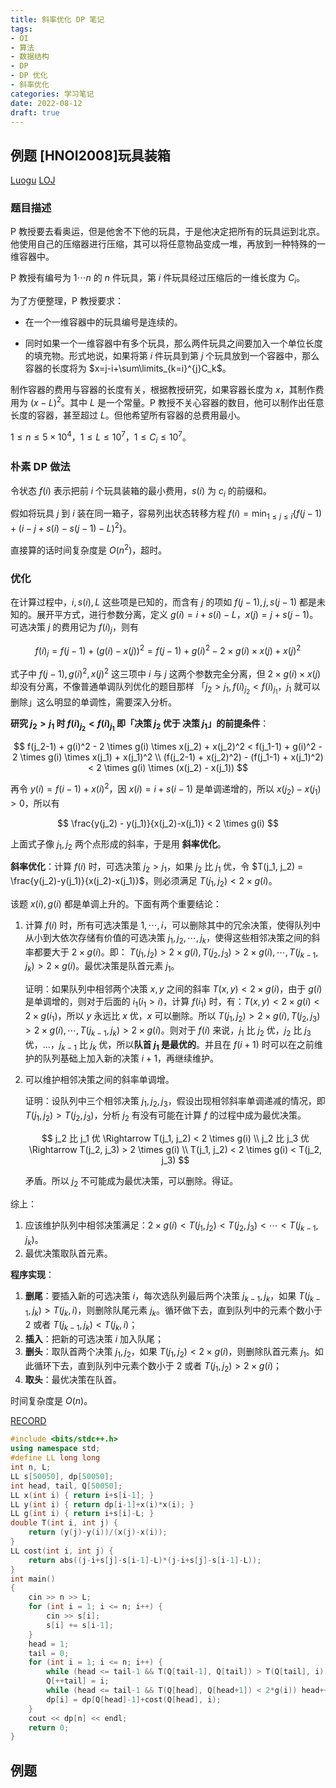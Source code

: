 ```yaml
---
title: 斜率优化 DP 笔记
tags:
- OI
- 算法
- 数据结构
- DP
- DP 优化
- 斜率优化
categories: 学习笔记
date: 2022-08-12
draft: true
---
```


## 例题 [HNOI2008]玩具装箱

[Luogu](https://www.luogu.com.cn/problem/P3195) [LOJ](https://loj.ac/p/10188)

### 题目描述

P 教授要去看奥运，但是他舍不下他的玩具，于是他决定把所有的玩具运到北京。他使用自己的压缩器进行压缩，其可以将任意物品变成一堆，再放到一种特殊的一维容器中。

P 教授有编号为 $1 \cdots n$ 的 $n$ 件玩具，第 $i$ 件玩具经过压缩后的一维长度为 $C_i$。

为了方便整理，P 教授要求：

- 在一个一维容器中的玩具编号是连续的。

- 同时如果一个一维容器中有多个玩具，那么两件玩具之间要加入一个单位长度的填充物。形式地说，如果将第 $i$ 件玩具到第 $j$ 个玩具放到一个容器中，那么容器的长度将为 $x=j-i+\sum\limits_{k=i}^{j}C_k$。

制作容器的费用与容器的长度有关，根据教授研究，如果容器长度为 $x$，其制作费用为 $(x-L)^2$。其中 $L$ 是一个常量。P 教授不关心容器的数目，他可以制作出任意长度的容器，甚至超过 $L$。但他希望所有容器的总费用最小。

$1 \leq n \leq 5 \times 10^4$，$1 \leq L \leq 10^7$，$1 \leq C_i \leq 10^7$。

### 朴素 DP 做法

令状态 $f(i)$ 表示把前 $i$ 个玩具装箱的最小费用，$s(i)$ 为 $c_i$ 的前缀和。

假如将玩具 $j$ 到 $i$ 装在同一箱子，容易列出状态转移方程 $f(i) = \min_{1\le j\le i}\{f(j-1)+(i-j+s(i)-s(j-1)-L)^2\}$。

直接算的话时间复杂度是 $O(n^2)$，超时。

### 优化

在计算过程中，$i, s(i), L$ 这些项是已知的，而含有 $j$ 的项如 $f(j-1), j, s(j-1)$ 都是未知的。展开平方式，进行参数分离，定义 $g(i) = i+s(i)-L$，$x(j) = j+s(j-1)$。可选决策 $j$ 的费用记为 $f(i)_j$，则有 

$$
f(i)_j = f(j-1)+(g(i)-x(j))^2 = f(j-1) + g(i)^2 - 2 \times g(i) \times x(j) + x(j)^2
$$

式子中 $f(j-1), g(i)^2, x(j)^2$ 这三项中 $i$ 与 $j$ 这两个参数完全分离，但 $2 \times g(i) \times x(j)$ 却没有分离，不像普通单调队列优化的题目那样 「$j_2 > j_1, f(i)_{j_{2}} < f(i)_{j_{1}}$，$j_1$ 就可以删除」这么明显的单调性，需要深入分析。

**研究 $j_2 > j_1$ 时 $f(i)_{j_{2}} < f(i)_{j_{1}}$ 即「决策 $j_2$ 优于 决策 $j_1$」的前提条件**：

$$
f(j_2-1) + g(i)^2 - 2 \times g(i) \times x(j_2) + x(j_2)^2 < f(j_1-1) + g(i)^2 - 2 \times g(i) \times x(j_1) + x(j_1)^2
\\
(f(j_2-1) + x(j_2)^2) - (f(j_1-1) + x(j_1)^2) < 2 \times g(i) \times (x(j_2) - x(j_1))
$$

再令 $y(i) = f(i-1)+x(i)^2$，因 $x(i) = i+s(i-1)$ 是单调递增的，所以 $x(j_2)-x(j_1) > 0$，所以有

$$
\frac{y(j_2) - y(j_1)}{x(j_2)-x(j_1)} < 2 \times g(i)
$$

上面式子像 $j_1, j_2$ 两个点形成的斜率，于是用 **斜率优化**。

**斜率优化**：计算 $f(i)$ 时，可选决策 $j_2 > j_1$，如果 $j_2$ 比 $j_1$ 优，令 $T(j_1, j_2) = \frac{y(j_2)-y(j_1)}{x(j_2)-x(j_1)}$，则必须满足 $T(j_1, j_2) < 2 \times g(i)$。

该题 $x(i), g(i)$ 都是单调上升的。下面有两个重要结论：

1. 计算 $f(i)$ 时，所有可选决策是 $1, \cdots, i$，可以删除其中的冗余决策，使得队列中从小到大依次存储有价值的可选决策 $j_1, j_2, \cdots, j_k$，使得这些相邻决策之间的斜率都要大于 $2 \times g(i)$。即： $T(j_1, j_2) > 2 \times g(i), T(j_2, j_3) > 2 \times g(i), \cdots, T(j_{k-1}, j_k) > 2 \times g(i)$。最优决策是队首元素 $j_1$。

    证明：如果队列中相邻两个决策 $x, y$ 之间的斜率 $T(x, y) < 2 \times g(i)$，由于 $g(i)$ 是单调增的，则对于后面的 $i_1(i_1 > i)$，计算 $f(i_1)$ 时，有：$T(x, y) < 2 \times g(i) < 2 \times g(i_1)$，所以 $y$ 永远比 $x$ 优，$x$ 可以删除。所以 $T(j_1, j_2) > 2 \times g(i), T(j_2, j_3) > 2 \times g(i), \cdots, T(j_{k-1}, j_k) > 2 \times g(i)$。则对于 $f(i)$ 来说，$j_1$ 比 $j_2$ 优，$j_2$ 比 $j_3$ 优，...，$j_{k-1}$ 比 $j_k$ 优，所以**队首 $j_1$ 是最优的**。并且在 $f(i+1)$ 时可以在之前维护的队列基础上加入新的决策 $i+1$，再继续维护。

2. 可以维护相邻决策之间的斜率单调增。

    证明：设队列中三个相邻决策 $j_1, j_2, j_3$，假设出现相邻斜率单调递减的情况，即 $T(j_1, j_2) > T(j_2, j_3)$，分析 $j_2$ 有没有可能在计算 $f$ 的过程中成为最优决策。

    $$
    j_2 比 j_1 优 \Rightarrow T(j_1, j_2) < 2 \times g(i)
    \\
    j_2 比 j_3 优 \Rightarrow T(j_2, j_3) > 2 \times g(i)
    \\
    T(j_1, j_2) < 2 \times g(i) < T(j_2, j_3)
    $$

    矛盾。所以 $j_2$ 不可能成为最优决策，可以删除。得证。

综上：

1. 应该维护队列中相邻决策满足：$2 \times g(i) < T(j_1, j_2) < T(j_2, j_3) < \cdots < T(j_{k-1}, j_k)$。
2. 最优决策取队首元素。

**程序实现**：

1. **删尾**：要插入新的可选决策 $i$，每次选队列最后两个决策 $j_{k-1}, j_k$，如果 $T(j_{k-1}, j_k) > T(j_k, i)$，则删除队尾元素 $j_k$。循环做下去，直到队列中的元素个数小于 $2$ 或者 $T(j_{k-1}, j_k)<T(j_k, i)$；
2. **插入**：把新的可选决策 $i$ 加入队尾；
3. **删头**：取队首两个决策 $j_1, j_2$，如果 $T(j_1, j_2) < 2 \times g(i)$，则删除队首元素 $j_1$。如此循环下去，直到队列中元素个数小于 $2$ 或者 $T(j_1, j_2) > 2 \times g(i)$；
4. **取头**：最优决策在队首。

时间复杂度是 $O(n)$。

[RECORD](https://www.luogu.com.cn/record/83528457)

```cpp
#include <bits/stdc++.h>
using namespace std;
#define LL long long
int n, L;
LL s[50050], dp[50050];
int head, tail, Q[50050];
LL x(int i) { return i+s[i-1]; }
LL y(int i) { return dp[i-1]+x(i)*x(i); }
LL g(int i) { return i+s[i]-L; }
double T(int i, int j) {
	return (y(j)-y(i))/(x(j)-x(i)); 
}
LL cost(int i, int j) {
	return abs((j-i+s[j]-s[i-1]-L)*(j-i+s[j]-s[i-1]-L));
}
int main()
{
	cin >> n >> L;
	for (int i = 1; i <= n; i++) {
		cin >> s[i];
		s[i] += s[i-1];
	}
	head = 1;
	tail = 0;
	for (int i = 1; i <= n; i++) {
		while (head <= tail-1 && T(Q[tail-1], Q[tail]) > T(Q[tail], i)) tail--;
		Q[++tail] = i;
		while (head <= tail-1 && T(Q[head], Q[head+1]) < 2*g(i)) head++;
		dp[i] = dp[Q[head]-1]+cost(Q[head], i);
	}
	cout << dp[n] << endl;
	return 0;
}
```

## 例题
